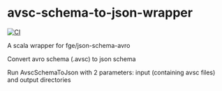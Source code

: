 # avsc-schema-to-json-wrapper 
[![CI](https://github.com/chiktika/avsc-schema-to-json-wrapper/actions/workflows/ci.yml/badge.svg)](https://github.com/chiktika/avsc-schema-to-json-wrapper/actions/workflows/ci.yml)

A scala wrapper for fge/json-schema-avro

Convert avro schema (.avsc) to json schema

Run AvscSchemaToJson with 2 parameters: input (containing avsc files) and output directories


